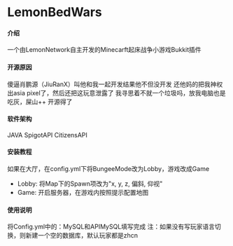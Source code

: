 # LemonBedWars

#### 介绍
一个由LemonNetwork自主开发的Minecarft起床战争小游戏Bukkit插件

#### 开源原因
傻逼肖鹏源（JiuRanX）叫他和我一起开发结果他不但没开发
还他妈的把我神权出asia pixel了，然后还把这玩意泄露了
我寻思着不就一个垃圾吗，放我电脑也是吃灰，屎山++
开源得了

#### 软件架构
JAVA
SpigotAPI
CitizensAPI

#### 安装教程

如果在大厅，在config.yml下将BungeeMode改为Lobby，游戏改成Game
- Lobby: 将Map下的Spawn项改为"x, y, z, 偏斜, 仰视"
- Game: 开启服务器，在游戏内按照提示配置地图

#### 使用说明

将Config.yml中的：MySQL和APIMySQL填写完成  注：如果没有写玩家语言切换，则新建一个空的数据库，默认玩家都是zhcn
